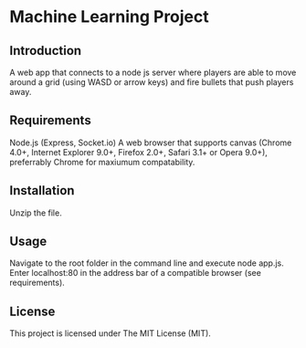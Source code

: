 # Machine Learning Project

## Introduction

A web app that connects to a node js server where players are able to move around a grid (using WASD or arrow keys) and fire bullets that push players away.

## Requirements

Node.js (Express, Socket.io)
A web browser that supports canvas (Chrome 4.0+, Internet Explorer 9.0+, Firefox 2.0+, Safari 3.1+ or Opera 9.0+), preferrably Chrome for maxiumum compatability.

## Installation

Unzip the file.

## Usage

Navigate to the root folder in the command line and execute node app.js.
Enter localhost:80 in the address bar of a compatible browser (see requirements).

## License

This project is licensed under The MIT License (MIT).
